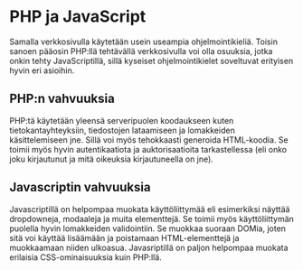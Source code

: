 # PHP ja JavaScript

Samalla verkkosivulla käytetään usein useampia ohjelmointikieliä. Toisin sanoen pääosin PHP:llä tehtävällä verkkosivulla voi olla osuuksia, jotka onkin tehty JavaScriptillä, sillä kyseiset ohjelmointikielet soveltuvat erityisen hyvin eri asioihin.

## PHP:n vahvuuksia

PHP:tä käytetään yleensä serveripuolen koodaukseen kuten tietokantayhteyksiin, tiedostojen lataamiseen ja lomakkeiden käsittelemiseen jne. Sillä voi myös tehokkaasti generoida HTML-koodia. Se toimii myös hyvin autentikaatiota ja auktorisaatioita tarkastellessa (eli onko joku kirjautunut ja mitä oikeuksia kirjautuneella on jne).

## Javascriptin vahvuuksia

Javascriptillä on helpompaa muokata käyttöliittymää eli esimerkiksi näyttää dropdowneja, modaaleja ja muita elementtejä. Se toimii myös käyttöliittymän puolella hyvin lomakkeiden validointiin. Se muokkaa suoraan DOMia, joten sitä voi käyttää lisäämään ja poistamaan HTML-elementtejä ja muokkaamaan niiden ulkoasua. Javasriptillä on paljon helpompaa muokata erilaisia CSS-ominaisuuksia kuin PHP:llä.